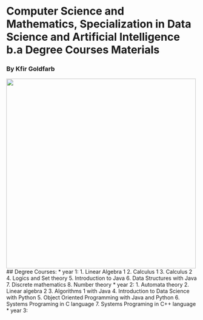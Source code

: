 # Computer Science and Mathematics, Specialization in Data Science and Artificial Intelligence b.a Degree Courses Materials
### By Kfir Goldfarb
<img src="https://github.com/kggold4/computer-science-b.a-materials/blob/main/images/Ariel_U_logo2.jpg" height="auto" width="500px" align="center">
<br>
## Degree Courses:
* year 1:
1. Linear Algebra 1
2. Calculus 1
3. Calculus 2
4. Logics and Set theory
5. Introduction to Java
6. Data Structures with Java
7. Discrete mathematics
8. Number theory
* year 2:
1. Automata theory
2. Linear algebra 2
3. Algorithms 1 with Java
4. Introduction to Data Science with Python
5. Object Oriented Programming with Java and Python
6. Systems Programing in C language
7. Systems Programing in C++ language
* year 3:
